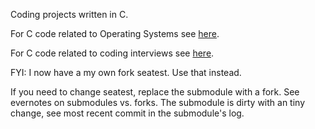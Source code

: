Coding projects written in C.

For C code related to Operating Systems see [here](https://github.com/darbinreyes/subparprogrammer/tree/master/textbooks/os_concepts_galvin/osc9e_src).

For C code related to coding interviews see [here](https://github.com/darbinreyes/subparprogrammer/tree/master/coding_interviews).

FYI: I now have a my own fork seatest. Use that instead.

If you need to change seatest, replace the submodule with a fork. See evernotes on submodules vs. forks. The submodule is dirty with an tiny change, see most recent commit in the submodule's log. 
